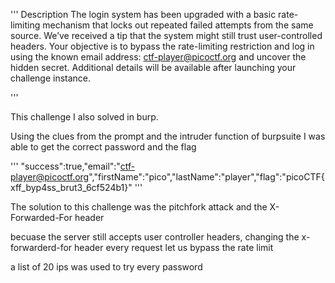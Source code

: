 '''
Description
The login system has been upgraded with a basic rate-limiting mechanism that locks out repeated failed attempts from the same source. We’ve received a tip that the system might still trust user-controlled headers. Your objective is to bypass the rate-limiting restriction and log in using the known email address: ctf-player@picoctf.org and uncover the hidden secret.
Additional details will be available after launching your challenge instance.

'''

This challenge I also solved in burp. 

Using the clues from the prompt and the intruder function of burpsuite I was able to get the correct password and the flag 

'''
"success":true,"email":"ctf-player@picoctf.org","firstName":"pico","lastName":"player","flag":"picoCTF{xff_byp4ss_brut3_6cf524b1}"
'''

The solution to this challenge was the pitchfork attack and the X-Forwarded-For header


becuase the server still accepts user controller headers, changing the x-forwarderd-for header every request let us bypass the rate limit 

a list of 20 ips was used to try every password